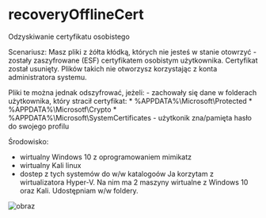 # recoveryOfflineCert
Odzyskiwanie certyfikatu osobistego

  Scenariusz:
  Masz pliki z żółta kłódką, których nie jesteś w stanie otowrzyć - zostały zaszyfrowane (ESF) certyfikatem osobistym użytkownika. Certyfikat został usunięty. Plików takich nie otworzysz korzystając z konta administratora systemu.

  Pliki te można jednak odszyfrować, jeżeli:
    - zachowały się dane w folderach użytkownika, który stracił certyfikat:
        * %APPDATA%\Microsoft\Protected
        * %APPDATA%\Microsotf\Crypto
        * %APPDATA%\Microsoft\SystemCertificates
    - użytkonik zna/pamięta hasło do swojego profilu
 
 Środowisko:
  - wirtualny Windows 10 z oprogramowaniem mimikatz
  - wirtualny Kali linux
  - dostep z tych systemów do w/w katalogoów
Ja korzytam z wirtualizatora Hyper-V. Na nim ma 2 maszyny wirtualne z Windows 10 oraz Kali. Udostępniam w/w foldery.

![obraz](https://github.com/michalkatra/recoveryOfflineCert/assets/53582987/8df7d91d-70a1-43c3-bc5f-952f6685b56d)



